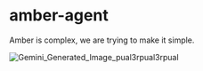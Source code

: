 # amber-agent

Amber is complex, we are trying to make it simple. 

![Gemini_Generated_Image_pual3rpual3rpual](https://github.com/user-attachments/assets/891770b3-50f4-452c-879f-614ba59da8e2)
